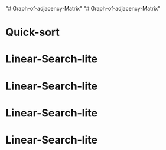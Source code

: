"# Graph-of-adjacency-Matrix" 
"# Graph-of-adjacency-Matrix" 
# Quick-sort
# Linear-Search-lite
# Linear-Search-lite
# Linear-Search-lite
# Linear-Search-lite
